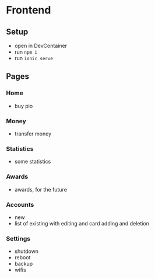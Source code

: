 # Frontend

## Setup
- open in DevContainer
- run `npm i`
- run `ionic serve`

## Pages

### Home
- buy pio

### Money
- transfer money
  
### Statistics
- some statistics

### Awards
- awards, for the future

### Accounts
- new
- list of existing with editing and card adding and deletion

### Settings
- shutdown
- reboot
- backup
- wifis
